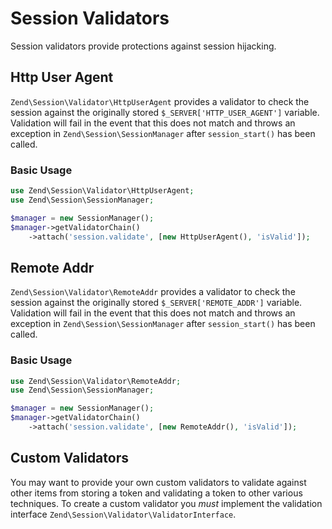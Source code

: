 # Session Validators

Session validators provide protections against session hijacking.

## Http User Agent

`Zend\Session\Validator\HttpUserAgent` provides a validator to check the session
against the originally stored `$_SERVER['HTTP_USER_AGENT']` variable. Validation
will fail in the event that this does not match and throws an exception in
`Zend\Session\SessionManager` after `session_start()` has been called.

### Basic Usage

```php
use Zend\Session\Validator\HttpUserAgent;
use Zend\Session\SessionManager;

$manager = new SessionManager();
$manager->getValidatorChain()
    ->attach('session.validate', [new HttpUserAgent(), 'isValid']);
```

## Remote Addr

`Zend\Session\Validator\RemoteAddr` provides a validator to check the session
against the originally stored `$_SERVER['REMOTE_ADDR']` variable. Validation
will fail in the event that this does not match and throws an exception in
`Zend\Session\SessionManager` after `session_start()` has been called.

### Basic Usage

```php
use Zend\Session\Validator\RemoteAddr;
use Zend\Session\SessionManager;

$manager = new SessionManager();
$manager->getValidatorChain()
    ->attach('session.validate', [new RemoteAddr(), 'isValid']);
```

## Custom Validators

You may want to provide your own custom validators to validate against other
items from storing a token and validating a token to other various techniques.
To create a custom validator you *must* implement the validation interface
`Zend\Session\Validator\ValidatorInterface`.
